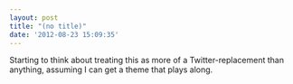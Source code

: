 ```yaml
---
layout: post
title: "(no title)"
date: '2012-08-23 15:09:35'
---
```


Starting to think about treating this as more of a Twitter-replacement than anything, assuming I can get a theme that plays along.